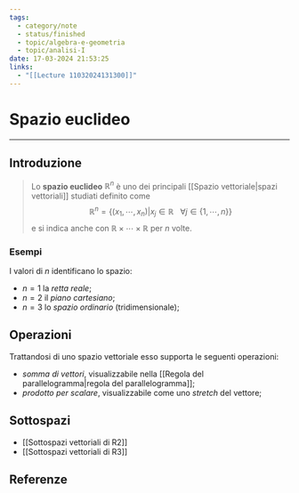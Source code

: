 ```yaml
---
tags:
  - category/note
  - status/finished
  - topic/algebra-e-geometria
  - topic/analisi-I
date: 17-03-2024 21:53:25
links:
  - "[[Lecture 11032024131300]]"
---
```

# Spazio euclideo
---
## Introduzione
> Lo **spazio euclideo** $\mathbb{R}^{n}$ è uno dei principali [[Spazio vettoriale|spazi vettoriali]] studiati definito come
> $$\mathbb{R}^{n} = \{(x_{1}, \cdots, x_{n}) | x_{j} \in \mathbb{R} \ \ \ \forall j \in \{1, \cdots, n\}\}$$
> e si indica anche con $\mathbb{R} \times \cdots \times \mathbb{R}$ per $n$ volte.

### Esempi
I valori di $n$ identificano lo spazio:
- $n = 1$ la _retta reale_;
- $n = 2$ il _piano cartesiano_;
- $n = 3$ lo _spazio ordinario_ (tridimensionale);

## Operazioni
Trattandosi di uno spazio vettoriale esso supporta le seguenti operazioni:
- _somma di vettori_, visualizzabile nella [[Regola del parallelogramma|regola del parallelogramma]];
- _prodotto per scalare_, visualizzabile come uno _stretch_ del vettore;

## Sottospazi
- [[Sottospazi vettoriali di R2]]
- [[Sottospazi vettoriali di R3]]

## Referenze